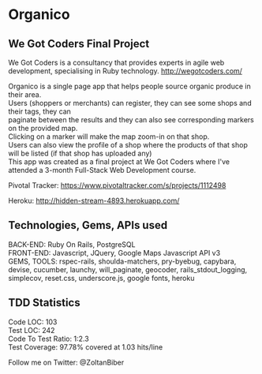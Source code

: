# Organico

## We Got Coders Final Project 
We Got Coders is a consultancy that provides experts in agile web development, specialising in Ruby technology.
http://wegotcoders.com/

Organico is a single page app that helps people source organic produce in their area.  
Users (shoppers or merchants) can register, they can see some shops and their tags, they can   
paginate between the results and they can also see corresponding markers on the provided map.   
Clicking on a marker will make the map zoom-in on that shop.  
Users can also view the profile of a shop where the products of that shop will be listed (if that shop has uploaded any)   
This app was created as a final project at We Got Coders where I've attended a 3-month Full-Stack Web Development course.  

Pivotal Tracker: https://www.pivotaltracker.com/s/projects/1112498

Heroku: http://hidden-stream-4893.herokuapp.com/

## Technologies, Gems, APIs used

BACK-END: Ruby On Rails, PostgreSQL    
FRONT-END: Javascript, JQuery, Google Maps Javascript API v3     
GEMS, TOOLS: rspec-rails, shoulda-matchers, pry-byebug, capybara, devise, cucumber, launchy, will_paginate, geocoder, rails_stdout_logging, simplecov, reset.css, underscore.js, google fonts, heroku

## TDD Statistics

Code LOC: 103  
Test LOC: 242  
Code To Test Ratio: 1:2.3  
Test Coverage: 97.78% covered at 1.03 hits/line  
  
Follow me on Twitter: @ZoltanBiber


